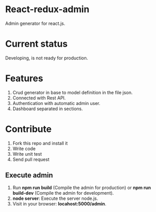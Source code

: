 React-redux-admin
=================

Admin generator for react.js.

Current status
==============

Developing, is not ready for production.

Features
========

1. Crud generator in base to model definition in the file json.
2. Connected with Rest API.
3. Authentication with automatic admin user.
4. Dashboard separated in sections.

Contribute
==========

1. Fork this repo and install it
2. Write code
3. Write unit test
4. Send pull request

Execute admin
-------------

1. Run **npm run build** (Compile the admin for production) or **npm run build-dev** (Compile the admin for development).
2. **node server**: Execute the server node.js.
3. Visit in your browser: **locahost:5000/admin**.
